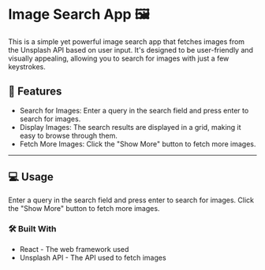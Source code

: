 # Image Search App 🖼️
This is a simple yet powerful image search app that fetches images from the Unsplash API based on user input. It's designed to be user-friendly and visually appealing, allowing you to search for images with just a few keystrokes.

## 🚀 Features
* Search for Images: Enter a query in the search field and press enter to search for images.
* Display Images: The search results are displayed in a grid, making it easy to browse through them.
* Fetch More Images: Click the "Show More" button to fetch more images.


***
## 💻 Usage
Enter a query in the search field and press enter to search for images. Click the "Show More" button to fetch more images.

### 🛠️ Built With
* React - The web framework used
* Unsplash API - The API used to fetch images
